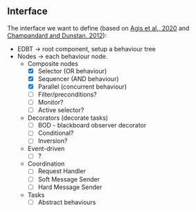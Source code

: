 ## Interface

The interface we want to define (based on [Agis et al., 2020](https://www.sciencedirect.com/science/article/abs/pii/S0957417420302815) and [Champandard and Dunstan, 2012](https://www.gameaipro.com/GameAIPro/GameAIPro_Chapter06_The_Behavior_Tree_Starter_Kit.pdf)):


* EDBT -> root component, setup a behaviour tree
* Nodes -> each behaviour node.
    * Composite nodes
        * [x] Selector (OR behaviour)
        * [x] Sequencer (AND behaviour)
        * [x] Parallel (concurrent behaviour)
        * [ ] Filter/preconditions?
        * [ ] Monitor?
        * [ ] Active selector?
    * Decorators (decorate tasks)
        * [ ] BOD - blackboard observer decorator
        * [ ] Conditional?
        * [ ] Inversion?
    * Event-driven
        * [ ] ?
    * Coordination
        * [ ] Request Handler
        * [ ] Soft Message Sender
        * [ ] Hard Message Sender
    * Tasks
        * [ ] Abstract behaviours
